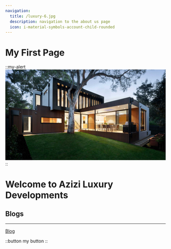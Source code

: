 ```yaml
---
navigation:
  title: /luxury-6.jpg
  description: navigation to the about us page
  icon: i-material-symbols-account-child-rounded
---
```


# My First Page

<!-- ![hero](/public/images/about-us/about-us-mobile-hero.jpg) -->

::my-alert
![desktop-hero.jpg](/images/home/desktop-hero.jpg)
::

# Welcome to Azizi Luxury Developments

## Blogs

---

[Blog](/blog)

::button
my button
::

<!-- ::my-alert
:: -->
